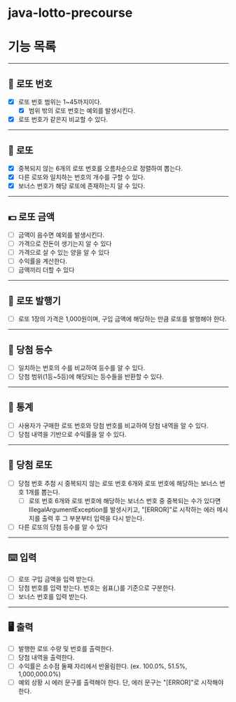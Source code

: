 # java-lotto-precourse

# 기능 목록

---
## 🔢 로또 번호
- [x] 로또 번호 범위는 1~45까지이다.
  - [x] 범위 밖의 로또 번호는 예외를 발생시킨다.
- [x] 로또 번호가 같은지 비교할 수 있다.

---

## 🎯 로또
- [x] 중복되지 않는 6개의 로또 번호를 오름차순으로 정렬하여 뽑는다.
- [x] 다른 로또와 일치하는 번호의 개수를 구할 수 있다.
- [x] 보너스 번호가 해당 로또에 존재하는지 알 수 있다.

---

## 💵 로또 금액
- [ ] 금액이 음수면 예외를 발생시킨다.
- [ ] 가격으로 잔돈이 생기는지 알 수 있다
- [ ] 가격으로 살 수 있는 양을 알 수 있다
- [ ] 수익률을 계산한다.
- [ ] 금액끼리 더할 수 있다

---
## 🧾 로또 발행기
- [ ] 로또 1장의 가격은 1,000원이며, 구입 금액에 해당하는 만큼 로또를 발행해야 한다.

---
## 🥇 당첨 등수
- [ ] 일치하는 번호의 수를 비교하여 등수를 알 수 있다.
- [ ] 당첨 범위(1등~5등)에 해당되는 등수들을 반환할 수 있다.

---
## 🏢 통계
- [ ] 사용자가 구매한 로또 번호와 당첨 번호를 비교하여 당첨 내역을 알 수 있다.
- [ ] 당첨 내역을 기반으로 수익률을 알 수 있다.

---
## 🎊 당첨 로또
- [ ] 당첨 번호 추첨 시 중복되지 않는 로또 번호 6개와 로또 번호에 해당하는 보너스 번호 1개를 뽑는다.
    - [ ] 로또 번호 6개와 로또 번호에 해당하는 보너스 번호 중 중복되는 수가 있다면 IllegalArgumentException를 발생시키고, "[ERROR]"로 시작하는 에러 메시지를 출력 후 그 부분부터 입력을 다시 받는다.
- [ ] 다른 로또의 당첨 등수를 알 수 있다

---

## ⌨️ 입력
- [ ] 로또 구입 금액을 입력 받는다.
- [ ] 당첨 번호를 입력 받는다. 번호는 쉼표(,)를 기준으로 구분한다.
- [ ] 보너스 번호를 입력 받는다.

---

## 🖥 출력
- [ ] 발행한 로또 수량 및 번호를 출력한다.
- [ ] 당첨 내역을 출력한다.
- [ ] 수익률은 소수점 둘째 자리에서 반올림한다. (ex. 100.0%, 51.5%, 1,000,000.0%)
- [ ] 예외 상황 시 에러 문구를 출력해야 한다. 단, 에러 문구는 "[ERROR]"로 시작해야 한다.